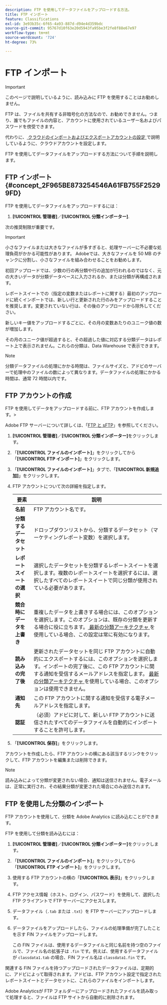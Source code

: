 ```yaml
---
description: FTP を使用してデータファイルをアップロードする方法。
title: FTP インポート
feature: Classifications
exl-id: 3e93b35c-6f65-4a93-887d-d94e4d359bdc
source-git-commit: 95767d10f63e20d5943fa95be3f2fe8f88e67e97
workflow-type: tm+mt
source-wordcount: '724'
ht-degree: 73%

---
```


# FTP インポート

>[!IMPORTANT]
>
>このページで説明しているように、読み込みに FTP を使用することはお勧めしません。
>
>FTP は、ファイルを共有する非暗号化の方法なので、お勧めできません。つまり、誰でもファイルの内容と、アカウントに使用されているユーザー名およびパスワードを傍受できます。
>
>代わりに、[ クラウドのインポートおよびエクスポートアカウントの設定 ](/help/components/locations/configure-import-accounts.md) で説明しているように、クラウドアカウントを設定します。

FTP を使用してデータファイルをアップロードする方法について手順を説明します。

## FTP インポート {#concept_2F965BE873254546A61FB755F25299FD}

FTP を使用してデータファイルをアップロードするには：

1. **[!UICONTROL 管理者]**／**[!UICONTROL 分類インポーター]**.

次の推奨制限が重要です。

>[!IMPORTANT]
>
>小さなファイルまたは大きなファイルが多すぎると、処理サーバーに不必要な処理負荷がかかる可能性があります。 Adobeでは、大きなファイルを 50 MB のチャンクに分割し、小さなファイルを組み合わせることをお勧めします。

初回アップロードでは、少数の行の再分類や行の追加が行われるのではなく、元の大きいデータが分類データベースに入力されるか、または分類が再構成されます。

レポートスイートでの（指定の変数またはレポートに関する）最初のアップロードに続くインポートでは、新しい行と更新された行のみをアップロードすることを推奨します。変更されていない行は、その後のアップロードから除外してください。

新しいキー値をアップロードするごとに、その月の変数あたりのユニーク値の数が増加します。

その月のユニーク値が超過すると、その超過した値に対応する分類データはレポート上で表示されません。これらの分類は、Data Warehouse で表示できます。

>[!NOTE]
>
>分類データファイルの処理にかかる時間は、ファイルサイズと、アドビのサーバーで処理中のファイルの数によって異なります。データファイルの処理にかかる時間は、通常 72 時間以内です。

## FTP アカウントの作成

FTP を使用してデータをアップロードする前に、FTP アカウントを作成します。>

Adobe FTP サーバーについて詳しくは、「[FTP と sFTP](/help/export/ftp-and-sftp/ftp-overview.md)」を参照してください。

1. **[!UICONTROL 管理者]**／**[!UICONTROL 分類インポーター]**&#x200B;をクリックします。
1. 「**[!UICONTROL ファイルのインポート]**」をクリックしてから「**[!UICONTROL FTP インポート]**」をクリックします。
1. 「**[!UICONTROL ファイルのインポート]**」タブで、「**[!UICONTROL 新規追加]**」をクリックします。
1. FTP アカウントについて次の詳細を指定します。

   | 要素 | 説明 |
   |---|---|
   | **名前** | FTP アカウント名です。 |
   | **分類するデータセット** | ドロップダウンリストから、分類するデータセット（マーケティングレポート変数）を選択します。 |
   | **レポートスイートの選択** | 選択したデータセットを分類するレポートスイートを選択します。複数のレポートスイートを選択するには、選択したすべてのレポートスイートで同じ分類が使用されている必要があります。 |
   | **競合時にデータを上書き** | 重複したデータを上書きする場合には、このオプションを選択します。このオプションは、既存の分類を更新する場合に役に立ちます。[ 最新の分類アーキテクチャ ](../sets/overview.md) を使用している場合、この設定は常に有効になります。 |
   | **読み込みの完了後** | 更新されたデータセットを同じ FTP アカウントに自動的にエクスポートするには、このオプションを選択します。インポートの完了後に、この FTP アカウントに関する通知を受信するメールアドレスを指定します。 [ 最新の分類アーキテクチャ ](../sets/overview.md) を使用している場合、このオプションは使用できません。 |
   | **通知先** | この FTP アカウントに関する通知を受信する電子メールアドレスを指定します。 |
   | **認証** | （必須）アドビに対して、新しい FTP アカウントに送信されたすべてのデータファイルを自動的にインポートすることを許可します。 |

1. 「**[!UICONTROL 保存]**」をクリックします。

アカウントを作成したら、FTP アカウントの横にある該当するリンクをクリックして、FTP アカウントを編集または削除できます。

>[!NOTE]
>
>読み込みによって分類が変更されない場合、通知は送信されません。電子メールは、正常に実行され、その結果分類が変更された場合にのみ送信されます。

## FTP を使用した分類のインポート

FTP アカウントを使用して、分類を Adobe Analytics に読み込むことができます。

FTP を使用して分類を読み込むには：

1. **[!UICONTROL 管理者]**／**[!UICONTROL 分類インポーター]**&#x200B;をクリックします。
1. 「**[!UICONTROL ファイルのインポート]**」をクリックしてから「**[!UICONTROL FTP インポート]**」をクリックします。
1. 使用する FTP アカウントの横の「**[!UICONTROL 表示]**」をクリックします。
1. FTP アクセス情報（ホスト、ログイン、パスワード）を使用して、選択した FTP クライアントで FTP サーバーにアクセスします。
1. データファイル（`.tab` または `.txt`）を FTP サーバーにアップロードします。
1. データファイルをアップロードしたら、ファイルの処理準備が完了したことを示す FIN ファイルをアップロードします。

   この FIN ファイルは、使用するデータファイルと同じ名前を持つ空のファイルで、ファイル名の拡張子は `.fin` です。例えば、使用するデータファイルが `classdata1.tab` の場合、FIN ファイル名は `classdata1.fin` です。

関連する FIN ファイルを持つアップロードされたデータファイルは、定期的に、アドビによって取得されます。アドビは、FTP アカウント設定で指定されたレポートスイートとデータセットに、これらのファイルをインポートします。

Adobe Analyticsが FTP フォルダーにアップロードされたファイルを読み取って処理すると、ファイルは FTP サイトから自動的に削除されます。
